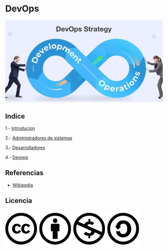 # DevOps
![image](/img/devos3.jpg)
## Indice
1.- [Introducion](documentacion/introduccion)

2.- [Administradores de sistemas](documentacion/administrador)

3.- [Desarrolladores](documentacion/desarrollador)

4.- [Devops](documentacion/devops)
   
## Referencias
- [Wikipedia](https://es.wikipedia.org/wiki/Wikipedia:Portada)

## Licencia

![image](/img/licencia.png)
